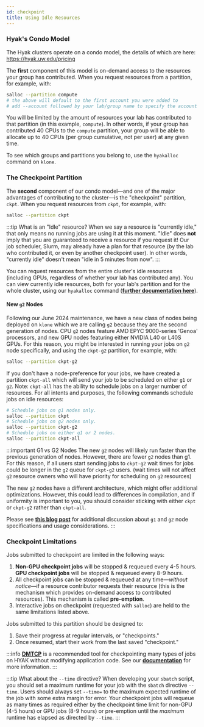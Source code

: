 ```yaml
---
id: checkpoint
title: Using Idle Resources
---
```

### Hyak's Condo Model
The Hyak clusters operate on a condo model, the details of which are here: https://hyak.uw.edu/pricing

The **first** component of this model is on-demand access to the resources your group has contributed. When you request resources from a partition, for example, with:

```bash
salloc --partition compute
# the above will default to the first account you were added to 
# add --account followed by your lab/group name to specify the account
```

You will be limited by the amount of resources your lab has contributed to that partition (in this example, `compute`). In other words, if your group has contributed 40 CPUs to the `compute` partition, your group will be able to allocate up to 40 CPUs (per group cumulative, not per user) at any given time.

To see which groups and partitions you belong to, use the `hyakalloc` command on `klone`.

### The Checkpoint Partition
The **second** component of our condo model—and one of the major advantages of contributing to the cluster—is the "checkpoint" partition, `ckpt`. When you request resources from `ckpt`, for example, with:

```bash
salloc --partition ckpt
```

:::tip What is an "Idle" resource?
When we say a resource is "currently idle," that only means no running jobs are using it at this moment. "Idle" does **not** imply that you are guaranteed to receive a resource if you request it! Our job scheduler, Slurm, may already have a plan for that resource (by the lab who contributed it, or even by another checkpoint user). In other words, "currently idle" doesn't mean "idle in 5 minutes from now".
:::

You can request resources from the entire cluster's idle resources (including GPUs, regardless of whether your lab has contributed any). You can view currently idle resources, both for your lab's partition and for the whole cluster, using our `hyakalloc` command ([**further documentation here**](https://hyak.uw.edu/docs/compute/resource-monitoring#hyakalloc)).

#### New `g2` Nodes

Following our June 2024 maintenance, we have a new class of nodes being deployed on `klone` which we are calling `g2` because they are the second generation of nodes. CPU `g2` nodes feature AMD EPYC 9000-series 'Genoa' processors, and new GPU nodes featuring either NVIDIA L40 or L40S GPUs. For this reason, you might be interested in running your jobs on `g2` node specifically, and using the `ckpt-g2` partition, for example, with: 

```bash
salloc --partition ckpt-g2
```

If you don't have a node-preference for your jobs, we have created a partition `ckpt-all` which will send your job to be scheduled on either `g1` or `g2`. Note: `ckpt-all` has the ability to schedule jobs on a larger number of resources. For all intents and purposes, the following commands schedule jobs on idle resources: 

```bash
# Schedule jobs on g1 nodes only.
salloc --partition ckpt
# Schedule jobs on g2 nodes only. 
salloc --partition ckpt-g2
# Schedule jobs on either g1 or 2 nodes. 
salloc --partition ckpt-all
```

:::important G1 vs G2 Nodes
The new `g2` nodes will likely run faster than the previous generation of nodes. However, there are fewer `g2` nodes than g1. For this reason, if all users start sending jobs to `ckpt-g2` wait times for jobs could be longer in the `g2` queue for `ckpt-g2` users. (wait times will not affect `g2` resource owners who will have priority for scheduling on `g2` resources)

The new `g2` nodes have a different architecture, which might offer additional optimizations. However, this could lead to differences in compilation, and if uniformity is important to you, you should consider sticking with either `ckpt` or `ckpt-g2` rather than `ckpt-all`.

Please see [**this blog post**](https://hyak.uw.edu/blog/g1-vs-g2) for additional discussion about `g1` and `g2` node specifications and usage considerations.
:::

### Checkpoint Limitations

Jobs submitted to checkpoint are limited in the following ways:

1. **Non-GPU checkpoint jobs** will be stopped & requeued every 4-5 hours. **GPU checkpoint jobs** will be stopped & requeued every 8-9 hours.
2. All checkpoint jobs can be stopped & requeued at any time—*without notice*—if a resource contributor requests their resource (this is the mechanism which provides on-demand access to contributed resources). This mechanism is called **pre-emption**.
3. Interactive jobs on checkpoint (requested with `salloc`) are held to the same limitations listed above. 

Jobs submitted to this partition should be designed to:

1. Save their progress at regular intervals, or "checkpoints."
2. Once resumed, start their work from the last saved "checkpoint."

:::info
[**DMTCP**](/docs/tools/dmtcp) is a recommended tool for checkpointing many types of jobs on HYAK without modifying application code. See our [**documentation**](/docs/tools/dmtcp) for more information.
:::

:::tip What about the `--time` directive?
When developing your `sbatch` script, you should set a maximum runtime for your job with the `sbatch` directive `--time`. Users should always set `--time=` to the maximum expected runtime of the job with some extra margin for error. Your checkpoint jobs will requeue as many times as required either by the checkpoint time limit for non-GPU (4-5 hours) or GPU jobs (8-9 hours) or pre-emption until the *maximum* runtime has elapsed as directed by `--time`.
:::
